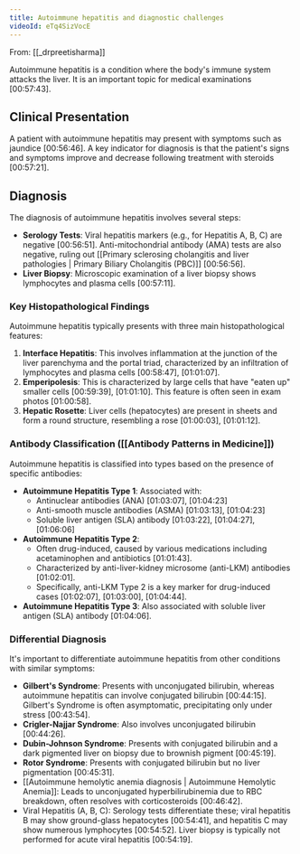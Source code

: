 ```yaml
---
title: Autoimmune hepatitis and diagnostic challenges
videoId: eTq4SizVocE
---
```


From: [[_drpreetisharma]] <br/> 

Autoimmune hepatitis is a condition where the body's immune system attacks the liver. It is an important topic for medical examinations <a class="yt-timestamp" data-t="00:57:43">[00:57:43]</a>.

## Clinical Presentation
A patient with autoimmune hepatitis may present with symptoms such as jaundice <a class="yt-timestamp" data-t="00:56:46">[00:56:46]</a>. A key indicator for diagnosis is that the patient's signs and symptoms improve and decrease following treatment with steroids <a class="yt-timestamp" data-t="00:57:21">[00:57:21]</a>.

## Diagnosis
The diagnosis of autoimmune hepatitis involves several steps:
*   **Serology Tests**: Viral hepatitis markers (e.g., for Hepatitis A, B, C) are negative <a class="yt-timestamp" data-t="00:56:51">[00:56:51]</a>. Anti-mitochondrial antibody (AMA) tests are also negative, ruling out [[Primary sclerosing cholangitis and liver pathologies | Primary Biliary Cholangitis (PBC)]] <a class="yt-timestamp" data-t="00:56:56">[00:56:56]</a>.
*   **Liver Biopsy**: Microscopic examination of a liver biopsy shows lymphocytes and plasma cells <a class="yt-timestamp" data-t="00:57:11">[00:57:11]</a>.

### Key Histopathological Findings
Autoimmune hepatitis typically presents with three main histopathological features:
1.  **Interface Hepatitis**: This involves inflammation at the junction of the liver parenchyma and the portal triad, characterized by an infiltration of lymphocytes and plasma cells <a class="yt-timestamp" data-t="00:58:47">[00:58:47]</a>, <a class="yt-timestamp" data-t="01:01:07">[01:01:07]</a>.
2.  **Emperipolesis**: This is characterized by large cells that have "eaten up" smaller cells <a class="yt-timestamp" data-t="00:59:39">[00:59:39]</a>, <a class="yt-timestamp" data-t="01:01:10">[01:01:10]</a>. This feature is often seen in exam photos <a class="yt-timestamp" data-t="01:00:58">[01:00:58]</a>.
3.  **Hepatic Rosette**: Liver cells (hepatocytes) are present in sheets and form a round structure, resembling a rose <a class="yt-timestamp" data-t="01:00:03">[01:00:03]</a>, <a class="yt-timestamp" data-t="01:01:12">[01:01:12]</a>.

### Antibody Classification ([[Antibody Patterns in Medicine]])
Autoimmune hepatitis is classified into types based on the presence of specific antibodies:
*   **Autoimmune Hepatitis Type 1**: Associated with:
    *   Antinuclear antibodies (ANA) <a class="yt-timestamp" data-t="01:03:07">[01:03:07]</a>, <a class="yt-timestamp" data-t="01:04:23">[01:04:23]</a>
    *   Anti-smooth muscle antibodies (ASMA) <a class="yt-timestamp" data-t="01:03:13">[01:03:13]</a>, <a class="yt-timestamp" data-t="01:04:23">[01:04:23]</a>
    *   Soluble liver antigen (SLA) antibody <a class="yt-timestamp" data-t="01:03:22">[01:03:22]</a>, <a class="yt-timestamp" data-t="01:04:27">[01:04:27]</a>, <a class="yt-timestamp" data-t="01:06:06">[01:06:06]</a>
*   **Autoimmune Hepatitis Type 2**:
    *   Often drug-induced, caused by various medications including acetaminophen and antibiotics <a class="yt-timestamp" data-t="01:01:43">[01:01:43]</a>.
    *   Characterized by anti-liver-kidney microsome (anti-LKM) antibodies <a class="yt-timestamp" data-t="01:02:01">[01:02:01]</a>.
    *   Specifically, anti-LKM Type 2 is a key marker for drug-induced cases <a class="yt-timestamp" data-t="01:02:07">[01:02:07]</a>, <a class="yt-timestamp" data-t="01:03:00">[01:03:00]</a>, <a class="yt-timestamp" data-t="01:04:44">[01:04:44]</a>.
*   **Autoimmune Hepatitis Type 3**: Also associated with soluble liver antigen (SLA) antibody <a class="yt-timestamp" data-t="01:04:06">[01:04:06]</a>.

### Differential Diagnosis
It's important to differentiate autoimmune hepatitis from other conditions with similar symptoms:
*   **Gilbert's Syndrome**: Presents with unconjugated bilirubin, whereas autoimmune hepatitis can involve conjugated bilirubin <a class="yt-timestamp" data-t="00:44:15">[00:44:15]</a>. Gilbert's Syndrome is often asymptomatic, precipitating only under stress <a class="yt-timestamp" data-t="00:43:54">[00:43:54]</a>.
*   **Crigler-Najjar Syndrome**: Also involves unconjugated bilirubin <a class="yt-timestamp" data-t="00:44:26">[00:44:26]</a>.
*   **Dubin-Johnson Syndrome**: Presents with conjugated bilirubin and a dark pigmented liver on biopsy due to brownish pigment <a class="yt-timestamp" data-t="00:45:19">[00:45:19]</a>.
*   **Rotor Syndrome**: Presents with conjugated bilirubin but no liver pigmentation <a class="yt-timestamp" data-t="00:45:31">[00:45:31]</a>.
*   [[Autoimmune hemolytic anemia diagnosis | Autoimmune Hemolytic Anemia]]: Leads to unconjugated hyperbilirubinemia due to RBC breakdown, often resolves with corticosteroids <a class="yt-timestamp" data-t="00:46:42">[00:46:42]</a>.
*   Viral Hepatitis (A, B, C): Serology tests differentiate these; viral hepatitis B may show ground-glass hepatocytes <a class="yt-timestamp" data-t="00:54:41">[00:54:41]</a>, and hepatitis C may show numerous lymphocytes <a class="yt-timestamp" data-t="00:54:52">[00:54:52]</a>. Liver biopsy is typically not performed for acute viral hepatitis <a class="yt-timestamp" data-t="00:54:19">[00:54:19]</a>.